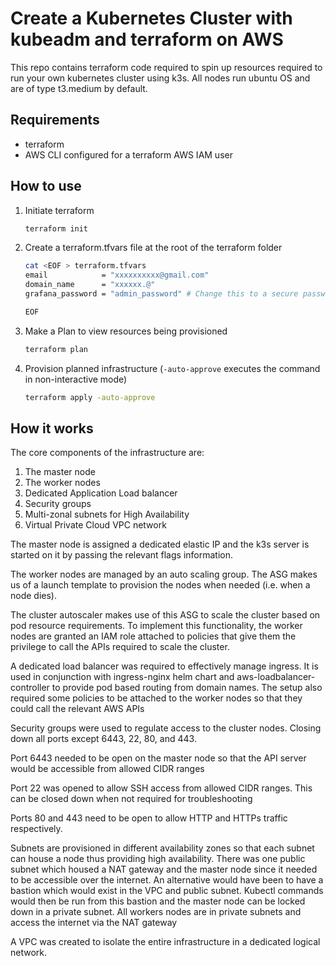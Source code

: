# Create a Kubernetes Cluster with kubeadm and terraform on AWS
This repo contains terraform code required to spin up resources required to run your own kubernetes cluster using k3s. All nodes run ubuntu OS and are of type t3.medium by default.

## Requirements
- terraform
- AWS CLI configured for a terraform AWS IAM user


## How to use
1. Initiate terraform
   ```bash
   terraform init
   ```
2. Create a terraform.tfvars file at the root of the terraform folder
   ```bash
   cat <EOF > terraform.tfvars
   email            = "xxxxxxxxxx@gmail.com"
   domain_name      = "xxxxxx.@"
   grafana_password = "admin_password" # Change this to a secure password

   EOF
   ```

3. Make a Plan to view resources being provisioned
   ```bash
   terraform plan
   ```

4. Provision planned infrastructure (`-auto-approve` executes the command in non-interactive mode)
   ```bash
   terraform apply -auto-approve
   ```

## How it works
The core components of the infrastructure are:
1. The master node
2. The worker nodes
3. Dedicated Application Load balancer
4. Security groups
5. Multi-zonal subnets for High Availability
6. Virtual Private Cloud VPC network

The master node is assigned a dedicated elastic IP and the k3s server is started on it by passing the relevant flags information.

The worker nodes are managed by an auto scaling group. The ASG makes us of a launch template to provision the nodes when needed (i.e. when a node dies). 

The cluster autoscaler makes use of this ASG to scale the cluster based on pod resource requirements. To implement this functionality, the worker nodes are granted an IAM role attached to policies that give them the privilege to call the APIs required to scale the cluster.

A dedicated load balancer was required to effectively manage ingress. It is used in conjunction with ingress-nginx helm chart and aws-loadbalancer-controller to provide pod based routing from domain names. The setup also required some policies to be attached to the worker nodes so that they could call the relevant AWS APIs

Security groups were used to regulate access to the cluster nodes. Closing down all ports except 6443, 22, 80, and 443.

Port 6443 needed to be open on the master node so that the API server would be accessible from allowed CIDR ranges

Port 22 was opened to allow SSH access from allowed CIDR ranges. This can be closed down when not required for troubleshooting

Ports 80 and 443 need to be open to allow HTTP and HTTPs traffic respectively.

Subnets are provisioned in different availability zones so that each subnet can house a node thus providing high availability. There was one public subnet which housed a NAT gateway and the master node since it needed to be accessible over the internet. An alternative would have been to have a bastion which would exist in the VPC and public subnet. Kubectl commands would then be run from this bastion and the master node can be locked down in a private subnet. All workers nodes are in private subnets and access the internet via the NAT gateway

A VPC was created to isolate the entire infrastructure in a dedicated logical network.